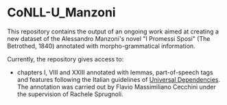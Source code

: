 # CoNLL-U_Manzoni

This repository contains the output of an ongoing work aimed at creating a new dataset of the Alessandro Manzoni's novel "I Promessi Sposi" (The Betrothed, 1840) annotated with morpho-grammatical information.

Currently, the repository gives access to:
- chapters I, VIII and XXIII annotated with lemmas, part-of-speech tags and features following the Italian guidelines of [Universal Dependencies](https://universaldependencies.org/). The annotation was carried out by Flavio Massimiliano Cecchini under the supervision of Rachele Sprugnoli.
